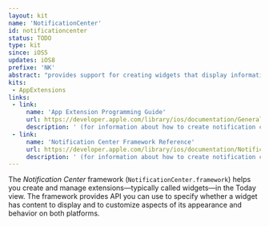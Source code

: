 ```yaml
---
layout: kit
name: 'NotificationCenter'
id: notificationcenter
status: TODO
type: kit
since: iOS5
updates: iOS8
prefixe: 'NK'
abstract: "provides support for creating widgets that display information in Notification Center"
kits:
 - AppExtensions
links:
 - link:
     name: 'App Extension Programming Guide'
     url: https://developer.apple.com/library/ios/documentation/General/Conceptual/ExtensibilityPG/index.html#//apple_ref/doc/uid/TP40014214
     description: ' (for information about how to create notification center widgets)'
 - link:
     name: 'Notification Center Framework Reference'
     url: https://developer.apple.com/library/ios/documentation/NotificationCenter/Reference/NotificationCenter_Framework/index.html#//apple_ref/doc/uid/TP40014443
     description: ' (for information about how to create notification center widgets)'
---
```


The *Notification Center* framework (`NotificationCenter.framework`) helps you create and manage extensions—typically called widgets—in the Today view. The framework provides API you can use to specify whether a widget has content to display and to customize aspects of its appearance and behavior on both platforms.
